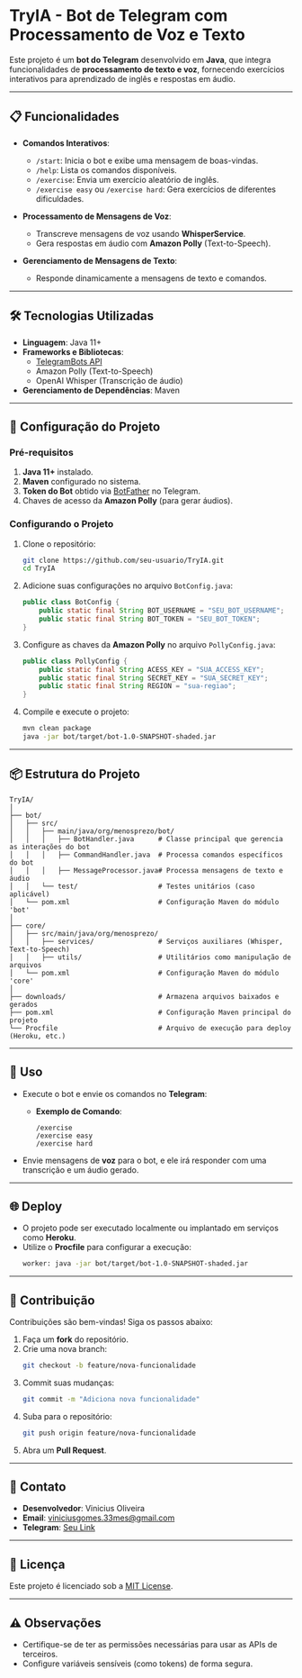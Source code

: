
# TryIA - Bot de Telegram com Processamento de Voz e Texto

Este projeto é um **bot do Telegram** desenvolvido em **Java**, que integra funcionalidades de **processamento de texto e voz**, fornecendo exercícios interativos para aprendizado de inglês e respostas em áudio.

---

## 📋 Funcionalidades

- **Comandos Interativos**:
    - `/start`: Inicia o bot e exibe uma mensagem de boas-vindas.
    - `/help`: Lista os comandos disponíveis.
    - `/exercise`: Envia um exercício aleatório de inglês.
    - `/exercise easy` ou `/exercise hard`: Gera exercícios de diferentes dificuldades.

- **Processamento de Mensagens de Voz**:
    - Transcreve mensagens de voz usando **WhisperService**.
    - Gera respostas em áudio com **Amazon Polly** (Text-to-Speech).

- **Gerenciamento de Mensagens de Texto**:
    - Responde dinamicamente a mensagens de texto e comandos.

---

## 🛠️ Tecnologias Utilizadas

- **Linguagem**: Java 11+
- **Frameworks e Bibliotecas**:
    - [TelegramBots API](https://github.com/rubenlagus/TelegramBots)
    - Amazon Polly (Text-to-Speech)
    - OpenAI Whisper (Transcrição de áudio)
- **Gerenciamento de Dependências**: Maven

---

## 🚀 Configuração do Projeto

### Pré-requisitos

1. **Java 11+** instalado.
2. **Maven** configurado no sistema.
3. **Token do Bot** obtido via [BotFather](https://t.me/BotFather) no Telegram.
4. Chaves de acesso da **Amazon Polly** (para gerar áudios).

### Configurando o Projeto

1. Clone o repositório:
   ```bash
   git clone https://github.com/seu-usuario/TryIA.git
   cd TryIA
   ```

2. Adicione suas configurações no arquivo `BotConfig.java`:
   ```java
   public class BotConfig {
       public static final String BOT_USERNAME = "SEU_BOT_USERNAME";
       public static final String BOT_TOKEN = "SEU_BOT_TOKEN";
   }
   ```

3. Configure as chaves da **Amazon Polly** no arquivo `PollyConfig.java`:
   ```java
   public class PollyConfig {
       public static final String ACESS_KEY = "SUA_ACCESS_KEY";
       public static final String SECRET_KEY = "SUA_SECRET_KEY";
       public static final String REGION = "sua-regiao";
   }
   ```

4. Compile e execute o projeto:
   ```bash
   mvn clean package
   java -jar bot/target/bot-1.0-SNAPSHOT-shaded.jar
   ```

---

## 📦 Estrutura do Projeto

```
TryIA/
│
├── bot/
│   ├── src/
│   │   ├── main/java/org/menosprezo/bot/
│   │   │   ├── BotHandler.java      # Classe principal que gerencia as interações do bot
│   │   │   ├── CommandHandler.java  # Processa comandos específicos do bot
│   │   │   ├── MessageProcessor.java# Processa mensagens de texto e áudio
│   │   └── test/                    # Testes unitários (caso aplicável)
│   └── pom.xml                      # Configuração Maven do módulo 'bot'
│
├── core/
│   ├── src/main/java/org/menosprezo/
│   │   ├── services/                # Serviços auxiliares (Whisper, Text-to-Speech)
│   │   ├── utils/                   # Utilitários como manipulação de arquivos
│   └── pom.xml                      # Configuração Maven do módulo 'core'
│
├── downloads/                       # Armazena arquivos baixados e gerados
├── pom.xml                          # Configuração Maven principal do projeto
└── Procfile                         # Arquivo de execução para deploy (Heroku, etc.)
```

---

## 📄 Uso

- Execute o bot e envie os comandos no **Telegram**:
    - **Exemplo de Comando**:
      ```
      /exercise
      /exercise easy
      /exercise hard
      ```

- Envie mensagens de **voz** para o bot, e ele irá responder com uma transcrição e um áudio gerado.

---

## 🌐 Deploy

- O projeto pode ser executado localmente ou implantado em serviços como **Heroku**.
- Utilize o **Procfile** para configurar a execução:
   ```bash
   worker: java -jar bot/target/bot-1.0-SNAPSHOT-shaded.jar
   ```

---

## 🤝 Contribuição

Contribuições são bem-vindas! Siga os passos abaixo:

1. Faça um **fork** do repositório.
2. Crie uma nova branch:
   ```bash
   git checkout -b feature/nova-funcionalidade
   ```
3. Commit suas mudanças:
   ```bash
   git commit -m "Adiciona nova funcionalidade"
   ```
4. Suba para o repositório:
   ```bash
   git push origin feature/nova-funcionalidade
   ```
5. Abra um **Pull Request**.

---

## 📧 Contato

- **Desenvolvedor**: Vinicius Oliveira
- **Email**: viniciusgomes.33mes@gmail.com
- **Telegram**: [Seu Link](https://t.me/contemp1)

---

## 📝 Licença

Este projeto é licenciado sob a [MIT License](LICENSE).

---

## ⚠️ Observações
- Certifique-se de ter as permissões necessárias para usar as APIs de terceiros.
- Configure variáveis sensíveis (como tokens) de forma segura.
